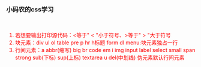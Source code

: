 ### 小码农的css学习
<br/>
<ol style = "color:red";>
  <li> 若想要输出打印源代码：&lt;等于" < "小于符号、&gt;等于" > "大于符号</li>
  <li>块元素：div ul ol table pre p hr h标题 form dl  menu:块元素独占一行</li>
  <li>行间元素：a abbr(缩写) big br code em i img input label select small span strong sub(下标) sup(上标) textarea u del(中划线) 伪元素默认行间元素</li>
</ol>
